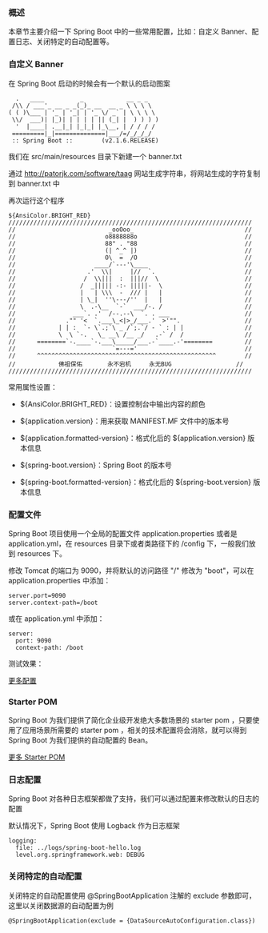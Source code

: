 ### 概述

本章节主要介绍一下 Spring Boot 中的一些常用配置，比如：自定义 Banner、配置日志、关闭特定的自动配置等。

### 自定义 Banner

在 Spring Boot 启动的时候会有一个默认的启动图案

```
  .   ____          _            __ _ _
 /\\ / ___'_ __ _ _(_)_ __  __ _ \ \ \ \
( ( )\___ | '_ | '_| | '_ \/ _` | \ \ \ \
 \\/  ___)| |_)| | | | | || (_| |  ) ) ) )
  '  |____| .__|_| |_|_| |_\__, | / / / /
 =========|_|==============|___/=/_/_/_/
 :: Spring Boot ::        (v2.1.6.RELEASE)
```

我们在 src/main/resources 目录下新建一个 banner.txt

通过 http://patorjk.com/software/taag 网站生成字符串，将网站生成的字符复制到 banner.txt 中

再次运行这个程序

```
${AnsiColor.BRIGHT_RED}
////////////////////////////////////////////////////////////////////
//                          _ooOoo_                               //
//                         o8888888o                              //
//                         88" . "88                              //
//                         (| ^_^ |)                              //
//                         O\  =  /O                              //
//                      ____/`---'\____                           //
//                    .'  \\|     |//  `.                         //
//                   /  \\|||  :  |||//  \                        //
//                  /  _||||| -:- |||||-  \                       //
//                  |   | \\\  -  /// |   |                       //
//                  | \_|  ''\---/''  |   |                       //
//                  \  .-\__  `-`  ___/-. /                       //
//                ___`. .'  /--.--\  `. . ___                     //
//              ."" '<  `.___\_<|>_/___.'  >'"".                  //
//            | | :  `- \`.;`\ _ /`;.`/ - ` : | |                 //
//            \  \ `-.   \_ __\ /__ _/   .-` /  /                 //
//      ========`-.____`-.___\_____/___.-`____.-'========         //
//                           `=---='                              //
//      ^^^^^^^^^^^^^^^^^^^^^^^^^^^^^^^^^^^^^^^^^^^^^^^^^^        //
//            佛祖保佑       永不宕机     永无BUG                  //
////////////////////////////////////////////////////////////////////
```
常用属性设置：

- ${AnsiColor.BRIGHT_RED}：设置控制台中输出内容的颜色

- ${application.version}：用来获取 MANIFEST.MF 文件中的版本号

- ${application.formatted-version}：格式化后的 ${application.version} 版本信息

- ${spring-boot.version}：Spring Boot 的版本号

- ${spring-boot.formatted-version}：格式化后的 ${spring-boot.version} 版本信息

### 配置文件

Spring Boot 项目使用一个全局的配置文件 application.properties 或者是 application.yml，在 resources 目录下或者类路径下的 /config 下，一般我们放到 resources 下。

修改 Tomcat 的端口为 9090，并将默认的访问路径 "/" 修改为 "boot"，可以在 application.properties 中添加：

```
server.port=9090
server.context-path=/boot
```

或在 application.yml 中添加：

```
server:
  port: 9090
  context-path: /boot
```

测试效果：

[更多配置](https://docs.spring.io/spring-boot/docs/2.0.2.RELEASE/reference/html/common-application-properties.html)

### Starter POM

Spring Boot 为我们提供了简化企业级开发绝大多数场景的 starter pom ，只要使用了应用场景所需要的 starter pom ，相关的技术配置将会消除，就可以得到 Spring Boot 为我们提供的自动配置的 Bean。

[更多 Starter POM](https://docs.spring.io/spring-boot/docs/2.0.2.RELEASE/reference/html/using-boot-build-systems.html#using-boot-starter)

### 日志配置

Spring Boot 对各种日志框架都做了支持，我们可以通过配置来修改默认的日志的配置

默认情况下，Spring Boot 使用 Logback 作为日志框架

```
logging:
  file: ../logs/spring-boot-hello.log
  level.org.springframework.web: DEBUG
```

### 关闭特定的自动配置

关闭特定的自动配置使用 @SpringBootApplication 注解的 exclude 参数即可，这里以关闭数据源的自动配置为例

```
@SpringBootApplication(exclude = {DataSourceAutoConfiguration.class})
```

